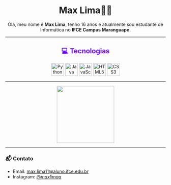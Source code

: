 <h1 align="center">Max Lima🙋‍♂️</h1>
<p align="center">
  Olá, meu nome é <strong>Max Lima</strong>, tenho 16 anos e atualmente sou estudante de Informática no <strong>IFCE Campus Maranguape.</strong>
</p>

---

<h2 align="center" style="color: #6f00ff;">💻 Tecnologias</h2>
<div align="center">
  <img src="https://cdn.jsdelivr.net/gh/devicons/devicon/icons/python/python-original.svg" height="40" alt="Python"/>
  <img src="https://cdn.jsdelivr.net/gh/devicons/devicon/icons/java/java-original.svg" height="40" alt="Java"/>
  <img src="https://cdn.jsdelivr.net/gh/devicons/devicon/icons/javascript/javascript-original.svg" height="40" alt="JavaScript"/>
  <img src="https://cdn.jsdelivr.net/gh/devicons/devicon/icons/html5/html5-original.svg" height="40" alt="HTML5"/>
  <img src="https://cdn.jsdelivr.net/gh/devicons/devicon/icons/css3/css3-original.svg" height="40" alt="CSS3"/>
</div>

---

<div align="center">
  <img height="180em" src="https://github-readme-stats.vercel.app/api?username=maxlima13&show_icons=true&theme=tokyonight"/>
</div>

---

### 📬 Contato

- Email: max.lima11@aluno.ifce.edu.br
- Instagram: [@_maxlimaa_](https://instagram.com/_maxlimaa_)  
